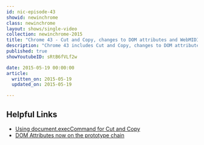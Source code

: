 ```yaml
---
id: nic-episode-43
showid: newinchrome
class: newinchrome
layout: shows/single-video
collection: newinchrome-2015
title: "Chrome 43 - Cut and Copy, changes to DOM attributes and WebMIDI"
description: "Chrome 43 includes Cut and Copy, changes to DOM attributes & WebMIDI. Pete LePage will tell you how you can use these features to create magical moments for your users!"
published: true
showYoutubeID: sRtB6fVLf2w

date: 2015-05-19 00:00:00
article:
  written_on: 2015-05-19
  updated_on: 2015-05-19

---
```


## Helpful Links

* [Using document.execCommand for Cut and Copy](http://updates.html5rocks.com/2015/04/cut-and-copy-commands)
* [DOM Attributes now on the prototype chain](http://updates.html5rocks.com/2015/04/DOM-attributes-now-on-the-prototype)
